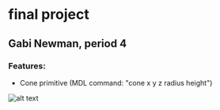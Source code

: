 # final project
## Gabi Newman, period 4

### Features:
* Cone primitive (MDL command: "cone x y z radius height")

![alt text](https://github.com/gnewman00/media/blob/master/cone.png "Sample Cone")